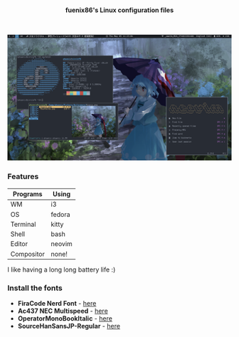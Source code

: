 <h2></h2><br>

<p align="center">
    <b>fuenix86's Linux configuration files</b>
</p>

<h2></h2><br>

<div align="center">
    <img src="rice.png" alt="Rice Preview">
</div>

### Features
| Programs   | Using             |
| ---------- | ----------------- |
| WM         | i3                |
| OS         | fedora            |
| Terminal   | kitty             |
| Shell      | bash              |
| Editor     | neovim            |
| Compositor | none!             |
I like having a long long battery life :)

### Install the fonts
+ **FiraCode Nerd Font** - [here](https://github.com/ryanoasis/nerd-fonts/blob/master/patched-fonts/FiraCode/Regular/complete/Fira%20Code%20Regular%20Nerd%20Font%20Complete%20Mono.ttf)
+ **Ac437 NEC Multispeed** - [here](https://int10h.org/oldschool-pc-fonts/fontlist/font?nec_multispeed)
+ **OperatorMonoBookItalic** - [here](https://fontsfree.net/operator-mono-book-italic-2-font-download.html)
+ **SourceHanSansJP-Regular** - [here](https://pkgs.org/search/?q=sourcehans)
